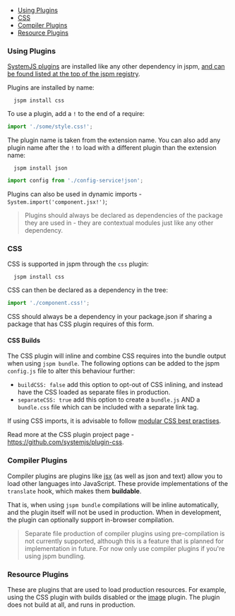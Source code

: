* [Using Plugins](#using-plugins)
* [CSS](#css)
* [Compiler Plugins](#compiler-plugins)
* [Resource Plugins](#resource-plugins)

### Using Plugins

[SystemJS plugins](https://github.com/systemjs/systemjs#plugins) are installed like any other dependency in jspm, 
[and can be found listed at the top of the jspm registry](https://github.com/jspm/registry/blob/master/registry.json#L2).

Plugins are installed by name:

```
  jspm install css
```

To use a plugin, add a `!` to the end of a require:

```javascript
import './some/style.css!';
```

The plugin name is taken from the extension name. You can also add any plugin name after the `!` to load with a different plugin than the extension name:

```
  jspm install json
```

```javascript
import config from './config-service!json';
```

Plugins can also be used in dynamic imports - `System.import('component.jsx!')`;

> Plugins should always be declared as dependencies of the package they are used in - they are contextual modules just like any other dependency.

### CSS

CSS is supported in jspm through the `css` plugin:

```
  jspm install css
```

CSS can then be declared as a dependency in the tree:

```javascript
import './component.css!';
```

CSS should always be a dependency in your package.json if sharing a package that has CSS plugin requires of this form.

#### CSS Builds

The CSS plugin will inline and combine CSS requires into the bundle output when using `jspm bundle`. The following options can be added to the jspm `config.js` file to alter this behaviour further:

* `buildCSS: false` add this option to opt-out of CSS inlining, and instead have the CSS loaded as separate files in production.
* `separateCSS: true` add this option to create a `bundle.js` AND a `bundle.css` file which can be included with a separate link tag.

If using CSS imports, it is advisable to follow [modular CSS best practises](https://github.com/systemjs/plugin-css#modular-css-concepts).

Read more at the CSS plugin project page - https://github.com/systemjs/plugin-css.

### Compiler Plugins

Compiler plugins are plugins like [jsx](https://github.com/floatdrop/plugin-jsx) (as well as json and text) allow you to load other languages into JavaScript. These provide implementations of the `translate` hook, which makes them **buildable**.

That is, when using `jspm bundle` compilations will be inline automatically, and the plugin itself will not be used in production. When in development, the plugin can optionally support in-browser compilation.

> Separate file production of compiler plugins using pre-compilation is not currently supported, although this is a feature that is planned for implementation in future. For now only use compiler plugins if you're using jspm bundling.

### Resource Plugins

These are plugins that are used to load production resources. For example, using the CSS plugin with builds disabled or the [image](https://github.com/systemjs/plugin-image) plugin. The plugin does not build at all, and runs in production.